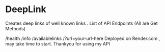 <h1> DeepLink </h1>
Creates deep links of well known links . List of API Endpoints (All are Get Methods)

/health
/info
/availablelinks
/?url=your-url-here
Deployed on Render.com , may take time to start. Thankyou for using my API
